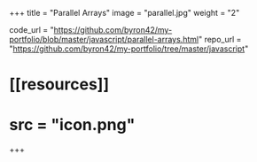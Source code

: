 +++
title = "Parallel Arrays"
image = "parallel.jpg"
weight = "2"

code_url = "https://github.com/byron42/my-portfolio/blob/master/javascript/parallel-arrays.html"
repo_url = "https://github.com/byron42/my-portfolio/tree/master/javascript"

# [[resources]]
#   src = "icon.png"
+++

